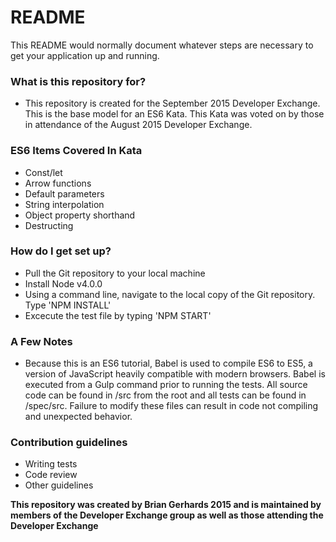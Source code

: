 # README #

This README would normally document whatever steps are necessary to get your application up and running.

### What is this repository for? ###

* This repository is created for the September 2015 Developer Exchange. This is the base model for an ES6 Kata. This Kata was voted on by those in attendance of the August 2015 Developer Exchange.

### ES6 Items Covered In Kata ###

* Const/let
* Arrow functions
* Default parameters
* String interpolation
* Object property shorthand
* Destructing

### How do I get set up? ###

* Pull the Git repository to your local machine
* Install Node v4.0.0
* Using a command line, navigate to the local copy of the Git repository. Type 'NPM INSTALL'
* Excecute the test file by typing 'NPM START'

### A Few Notes ###
* Because this is an ES6 tutorial, Babel is used to compile ES6 to ES5, a version of JavaScript heavily compatible with modern browsers. Babel is executed from a Gulp command prior to running the tests. All source code can be found in /src from the root and all tests can be found in /spec/src. Failure to modify these files can result in code not compiling and unexpected behavior.

### Contribution guidelines ###

* Writing tests
* Code review
* Other guidelines

**This repository was created by Brian Gerhards 2015 and is maintained by members of the Developer Exchange group as well as those attending the Developer Exchange**